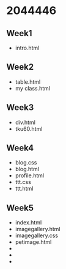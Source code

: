 # 2044446
## Week1
* intro.html


## Week2
* table.html
* my class.html

## Week3
* div.html
* tku60.html

## Week4
* blog.css
* blog.html
*  profile.html
* ttt.css
* ttt.html

## Week5
* index.html
* imagegallery.html
* imagegallery.css
* petimage.html
* 
* 
* 



<!--stackedit_data:
eyJoaXN0b3J5IjpbLTExOTQ4MTM0MjQsNTA1ODc0OTU0XX0=
-->